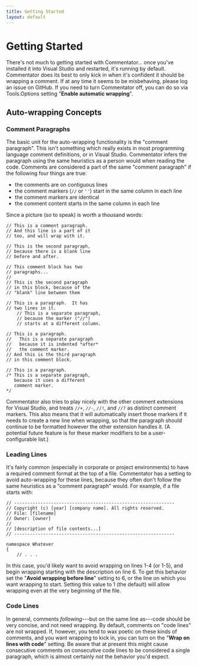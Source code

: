 ```yaml
---
title: Getting Started
layout: default
---
```


# Getting Started

There's not much to getting started with Commentator... once you've installed it
into Visual Studio and restarted, it's running by default.  Commentator does its
best to only kick in when it's confident it should be wrapping a comment.  If at
any time it seems to be misbehaving, please log an issue on GitHub.  If you need
to turn Commentator off, you can do so via Tools.Options setting "**Enable
automatic wrapping**".

## Auto-wrapping Concepts

### Comment Paragraphs

The basic unit for the auto-wrapping functionality is the "comment paragraph".
This isn't something which really exists in most programming language comment
definitions, or in Visual Studio.  Commentator infers the paragraph using
the same heuristics as a person would when reading the code.  Comments are
considered a part of the same "comment paragraph" if the following four things
are true:

 * the comments are on contiguous lines
 * the comment markers (`//` or `''`) start in the same column in each line
 * the comment markers are identical
 * the comment content starts in the same column in each line

Since a picture (so to speak) is worth a thousand words:

    // This is a comment paragraph.
    // And this line is a part of it
    // too, and will wrap with it.
    
    // This is the second paragraph,
    // because there is a blank line
    // before and after.
    
    // This comment block has two
    // paragraphs...
    //
    // This is the second paragraph
    // in this block, because of the
    // "blank" line between them
    
    // This is a paragraph.  It has
    // two lines in it.
        // This is a separate paragraph,
        // because the marker ("//")
        // starts at a different column.
    
    // This is a paragraph.
    //   This is a separate paragraph
    //   because it is indented *after*
    //   the comment marker.
    // And this is the third paragraph
    // in this comment block.
    
    // This is a paragraph.
    /* This is a separate paragraph,
       because it uses a different
       comment marker.
    */

Commentator also tries to play nicely with the other comment extensions for
Visual Studio, and treats `//+`, `//-`, `//!`, and `//?` as distinct comment
markers.  This also means that it will automatically insert those markers if it
needs to create a new line when wrapping, so that the paragraph should continue
to be formatted however the other extension handles it.  (A potential future
feature is for these marker modifiers to be a user-configurable list.)

### Leading Lines

It's fairly common (especially in corporate or project environments) to have a
required comment format at the top of a file.  Commentator has a setting to
avoid auto-wrapping for these lines, because they often don't follow the same
heuristics as a "comment paragraph" would.  For example, if a file starts with:

    // -------------------------------------------------------------
    // Copyright (c) [year] [company name]. All rights reserved.
    // File: [filename]
    // Owner: [owner]
    //
    // [description of file contents...]
    // -------------------------------------------------------------
    
    namespace Whatever
    {
        // . . .

In this case, you'd likely want to avoid wrapping on lines 1-4 (or 1-5), and
begin wrapping starting with the description on line 6.  To get this behavior
set the "**Avoid wrapping before line**" setting to 6, or the line on which you
want wrapping to start.  Setting this value to 1 (the default) will allow
wrapping even at the very beginning of the file.

### Code Lines

In general, comments _following_---but on the same line as---code should be very
concise, and not need wrapping.  By default, comments on "code lines" are not
wrapped.  If, however, you tend to wax poetic on these kinds of comments, and
you want wrapping to kick in, you can turn on the "**Wrap on lines with code**"
setting.  Be aware that at present this might cause consecutive comments on
consecutive code lines to be considered a single paragraph, which is almost
certainly _not_ the behavior you'd expect.